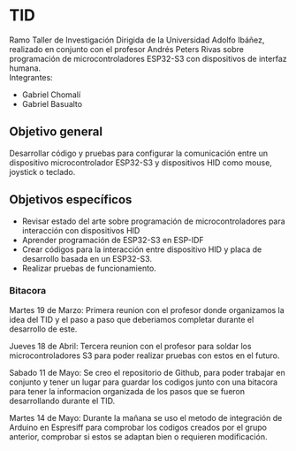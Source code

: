 # TID
Ramo Taller de Investigación Dirigida de la Universidad Adolfo Ibáñez, realizado en conjunto con el profesor Andrés Peters Rivas sobre programación de microcontroladores ESP32-S3
con dispositivos de interfaz humana.  
Integrantes:
- Gabriel Chomalí
- Gabriel Basualto
  
## Objetivo general
Desarrollar código y pruebas para configurar la comunicación entre un dispositivo microcontrolador ESP32-S3 y dispositivos HID como mouse, joystick o teclado.

## Objetivos específicos
- Revisar estado del arte sobre programación de microcontroladores para interacción con dispositivos HID
- Aprender programación de ESP32-S3 en ESP-IDF
- Crear códigos para la interacción entre dispositivo HID y placa de desarrollo basada en un ESP32-S3.
- Realizar pruebas de funcionamiento.

### Bitacora
Martes 19 de Marzo:
Primera reunion con el profesor donde organizamos la idea del TID  y el paso a paso que deberiamos completar durante el desarrollo de este.

Jueves 18 de Abril:
Tercera reunion con el profesor para soldar los microcontroladores S3 para poder realizar pruebas con estos en el futuro.

Sabado 11 de Mayo:
Se creo el repositorio de Github, para poder trabajar en conjunto y tener un lugar para guardar los codigos junto con una bitacora para tener la informacion organizada de los pasos que se fueron desarrollando durante el TID.

Martes 14 de Mayo:
Durante la mañana se uso el metodo de integración de Arduino en Espresiff para comprobar los codigos creados por el grupo anterior, comprobar si estos se adaptan bien o requieren modificación.
